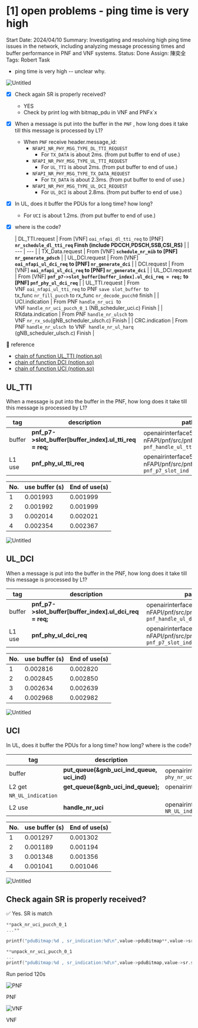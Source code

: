 # [1] open problems - ping time is very high

Start Date: 2024/04/10
Summary: Investigating and resolving high ping time issues in the network, including analyzing message processing times and buffer performance in PNF and VNF systems.
Status: Done
Assign: 陳奕全
Tags: Robert Task

- ping time is very high -- unclear why.

![Untitled](Untitled%205.png)

- [x]  Check again SR is properly received?
    - YES
    - Check by print log with bitmap_pdu in VNF and PNFx`x
- [x]  When a message is put into the buffer in the `PNF` , how long does it take till this message is processed by L1?
    - When `PNF` receive header.message_id:
        - `NFAPI_NR_PHY_MSG_TYPE_DL_TTI_REQUEST`
            - For `TX_DATA` is about 2ms. (from put buffer to end of use.)
        - `NFAPI_NR_PHY_MSG_TYPE_UL_TTI_REQUEST`
            - For `UL_TTI` is about 2ms. (from put buffer to end of use.)
        - `NFAPI_NR_PHY_MSG_TYPE_TX_DATA_REQUEST`
            - For `TX_DATA` is about 2.3ms. (from put buffer to end of use.)
        - `NFAPI_NR_PHY_MSG_TYPE_UL_DCI_REQUEST`
            - For `UL_DCI` is about 2.8ms. (from put buffer to end of use.)
- [x]  In UL, does it buffer the PDUs for a long time? how long?
    - For `UCI` is about 1.2ms. (from put buffer to end of use.)
- [x]  where is the code?
    
    
    | DL_TTI.request | From [VNF] `oai_nfapi_dl_tti_req` 
    to [PNF] **`nr_schedule_dl_tti_req` Finsh (include PDCCH,PDSCH,SSB,CSI_RS)** |
    | --- | --- |
    | TX_Data.request | From [VNF] **`schedule_nr_mib` to [PNF] `nr_generate_pdsch`** |
    | UL_DCI.request | From [VNF] **`oai_nfapi_ul_dci_req`**  **to [PNF] `nr_generate_dci`** |
    | DCI.request | From [VNF] **`oai_nfapi_ul_dci_req` to [PNF] `nr_generate_dci`** |
    | UL_DCI.request | From [VNF] **`pnf_p7->slot_buffer[buffer_index].ul_dci_req = req;` to 
    [PNF] `pnf_phy_ul_dci_req`** |
    | UL_TTI.request | From VNF `oai_nfapi_ul_tti_req` to PNF `save slot_buffer` 
    to tx_func `nr_fill_pucch` to rx_func `nr_decode_pucch0` finish |
    | UCI.indication | From PNF `handle_nr_uci` 
    to VNF `handle_nr_uci_pucch_0_1` (NB_scheduler_uci.c) Finish |
    | RXdata.indication | From PNF `handle_nr_ulsch` to VNF `nr_rx_sdu`(gNB_scheduler_ulsch.c) Finish |
    | CRC.indication | From PNF `handle_nr_ulsch` 
    to VNF  `handle_nr_ul_harq` (gNB_scheduler_ulsch.c) Finish |

<aside>
👀 reference

- [chain of function UL_TTI (notion.so)](https://www.notion.so/chain-of-function-UL_TTI-12110098314381458393d5ff06926d75?pvs=21)
- [chain of function DCI (notion.so)](https://www.notion.so/chain-of-function-UL_DCI-121100983143811e8c1dfc6edad9ce88?pvs=21)
- [chain of function UCI (notion.so)](https://www.notion.so/chain-of-function-UCI-12110098314381e1b5d2e840a4973515?pvs=21)
</aside>

## UL_TTI

When a message is put into the buffer in the PNF, how long does it take till this message is processed by L1?

| tag | description | path |
| --- | --- | --- |
| buffer | **pnf_p7->slot_buffer[buffer_index].ul_tti_req = req;** | openairinterface5g/nfapi/open-nFAPI/pnf/src/pnf_p7.c `pnf_handle_ul_tti_request` |
| L1 use | **pnf_phy_ul_tti_req** | openairinterface5g/nfapi/open-nFAPI/pnf/src/pnf_p7.c  `pnf_p7_slot_ind` |

| No. | use buffer (s) | End of use(s) |
| --- | --- | --- |
| 1 | 0.001993 | 0.001999 |
| 2 | 0.001992 | 0.001999 |
| 3 | 0.002014 | 0.002021 |
| 4 | 0.002354 | 0.002367 |

![Untitled](Untitled%206.png)

## UL_DCI

When a message is put into the buffer in the PNF, how long does it take till this message is processed by L1?

| tag | description | path |
| --- | --- | --- |
| buffer | **pnf_p7->slot_buffer[buffer_index].ul_dci_req = req;** | openairinterface5g/nfapi/open-nFAPI/pnf/src/pnf_p7.c `pnf_handle_ul_dci_request` |
| L1 use | **pnf_phy_ul_dci_req** | openairinterface5g/nfapi/open-nFAPI/pnf/src/pnf_p7.c `pnf_p7_slot_ind` |

| No. | use buffer (s) | End of use(s) |
| --- | --- | --- |
| 1 | 0.002816 | 0.002820 |
| 2 | 0.002845 | 0.002850 |
| 3 | 0.002634 | 0.002639 |
| 4 | 0.002968 | 0.002982 |

![Untitled](Untitled%207.png)

## UCI

In UL, does it buffer the PDUs for a long time? how long? where is the code?

| tag | description | path |
| --- | --- | --- |
| buffer | **put_queue(&gnb_uci_ind_queue, uci_ind)** | openairinterface5g/nfapi/oai_integration/nfapi_vnf.c `phy_nr_uci_indication` |
| L2 get | **get_queue(&gnb_uci_ind_queue);** | openairinterface5g/openair2/NR_PHY_INTERFACE/NR_IF_Module.c
`NR_UL_indication` |
| L2 use | **handle_nr_uci** | openairinterface5g/openair2/NR_PHY_INTERFACE/NR_IF_Module.c `NR_UL_indication` |

| No. | use buffer (s) | End of use(s) |
| --- | --- | --- |
| 1 | 0.001297 | 0.001302 |
| 2 | 0.001189 | 0.001194 |
| 3 | 0.001348 | 0.001356 |
| 4 | 0.001041 | 0.001046 |

![Untitled](Untitled%208.png)

## Check again SR is properly received?

<aside>
✅ Yes. SR is match

</aside>

```c
**pack_nr_uci_pucch_0_1
...**

printf("pduBitmap:%d , sr_indication:%d\n",value->pduBitmap**,value->sr.sr_indication**);
```

```c
**unpack_nr_uci_pucch_0_1
...
printf("pduBitmap:%d , sr_indication:%d\n",value->pduBitmap,value->sr.sr_indication);**

```

Run period 120s

![PNF](Untitled%209.png)

PNF

![VNF](Untitled%2010.png)

VNF